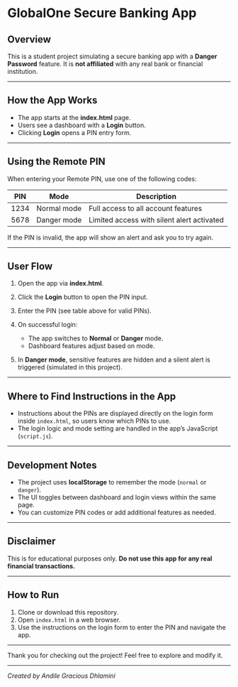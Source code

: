 # GlobalOne Secure Banking App

## Overview

This is a student project simulating a secure banking app with a **Danger Password** feature.
It is **not affiliated** with any real bank or financial institution.

---

## How the App Works

* The app starts at the **index.html** page.
* Users see a dashboard with a **Login** button.
* Clicking **Login** opens a PIN entry form.

---

## Using the Remote PIN

When entering your Remote PIN, use one of the following codes:

| PIN  | Mode        | Description                                |
| ---- | ----------- | ------------------------------------------ |
| 1234 | Normal mode | Full access to all account features        |
| 5678 | Danger mode | Limited access with silent alert activated |

If the PIN is invalid, the app will show an alert and ask you to try again.

---

## User Flow

1. Open the app via **index.html**.
2. Click the **Login** button to open the PIN input.
3. Enter the PIN (see table above for valid PINs).
4. On successful login:

   * The app switches to **Normal** or **Danger** mode.
   * Dashboard features adjust based on mode.
5. In **Danger mode**, sensitive features are hidden and a silent alert is triggered (simulated in this project).

---

## Where to Find Instructions in the App

* Instructions about the PINs are displayed directly on the login form inside `index.html`, so users know which PINs to use.
* The login logic and mode setting are handled in the app’s JavaScript (`script.js`).

---

## Development Notes

* The project uses **localStorage** to remember the mode (`normal` or `danger`).
* The UI toggles between dashboard and login views within the same page.
* You can customize PIN codes or add additional features as needed.

---

## Disclaimer

This is for educational purposes only.
**Do not use this app for any real financial transactions.**

---

## How to Run

1. Clone or download this repository.
2. Open `index.html` in a web browser.
3. Use the instructions on the login form to enter the PIN and navigate the app.

---

Thank you for checking out the project!
Feel free to explore and modify it.

---

*Created by Andile Gracious Dhlamini*
